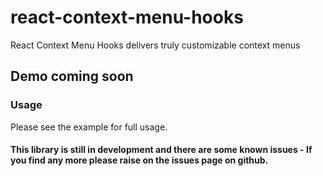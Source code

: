# react-context-menu-hooks

React Context Menu Hooks delivers truly customizable context menus

## Demo coming soon

### Usage

Please see the example for full usage.

#### This library is still in development and there are some known issues - If you find any more please raise on the issues page on github.